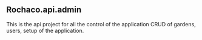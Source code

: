 ## Rochaco.api.admin

This is the api project for all the control of the application CRUD of gardens, users, setup of the application.


